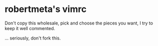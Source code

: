 # robertmeta's vimrc

Don't copy this wholesale, pick and choose the pieces you want, I try to keep it well commented.

... seriously, don't fork this.  
